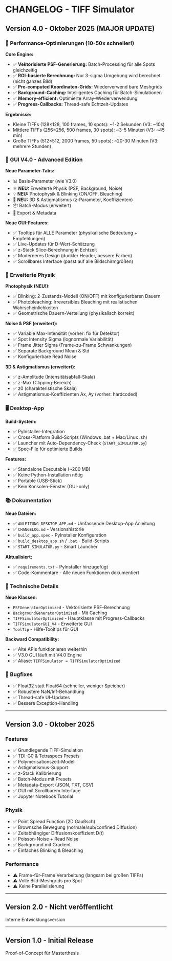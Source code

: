 # CHANGELOG - TIFF Simulator

## Version 4.0 - Oktober 2025 (MAJOR UPDATE)

### 🚀 Performance-Optimierungen (10-50x schneller!)

**Core Engine:**
- ✅ **Vektorisierte PSF-Generierung:** Batch-Processing für alle Spots gleichzeitig
- ✅ **ROI-basierte Berechnung:** Nur 3-sigma Umgebung wird berechnet (nicht ganzes Bild)
- ✅ **Pre-computed Koordinaten-Grids:** Wiederverwend bare Meshgrids
- ✅ **Background-Caching:** Intelligentes Caching für Batch-Simulationen
- ✅ **Memory-efficient:** Optimierte Array-Wiederverwendung
- ✅ **Progress-Callbacks:** Thread-safe Echtzeit-Updates

**Ergebnisse:**
- Kleine TIFFs (128×128, 100 frames, 10 spots): ~1-2 Sekunden (V3: ~10s)
- Mittlere TIFFs (256×256, 500 frames, 30 spots): ~3-5 Minuten (V3: ~45 min)
- Große TIFFs (512×512, 2000 frames, 50 spots): ~20-30 Minuten (V3: mehrere Stunden)

### 🎨 GUI V4.0 - Advanced Edition

**Neue Parameter-Tabs:**
- 📊 Basis-Parameter (wie V3.0)
- ⚛️ **NEU:** Erweiterte Physik (PSF, Background, Noise)
- 💡 **NEU:** Photophysik & Blinking (ON/OFF, Bleaching)
- 📐 **NEU:** 3D & Astigmatismus (z-Parameter, Koeffizienten)
- 📦 Batch-Modus (erweitert)
- 💾 Export & Metadata

**Neue GUI-Features:**
- ✅ Tooltips für ALLE Parameter (physikalische Bedeutung + Empfehlungen)
- ✅ Live-Updates für D-Wert-Schätzung
- ✅ z-Stack Slice-Berechnung in Echtzeit
- ✅ Moderneres Design (dunkler Header, bessere Farben)
- ✅ Scrollbares Interface (passt auf alle Bildschirmgrößen)

### 🔬 Erweiterte Physik

**Photophysik (NEU!):**
- ✅ Blinking: 2-Zustands-Modell (ON/OFF) mit konfigurierbaren Dauern
- ✅ Photobleaching: Irreversibles Bleaching mit realistischen Wahrscheinlichkeiten
- ✅ Geometrische Dauern-Verteilung (physikalisch korrekt)

**Noise & PSF (erweitert):**
- ✅ Variable Max-Intensität (vorher: fix für Detektor)
- ✅ Spot Intensity Sigma (lognormale Variabilität)
- ✅ Frame Jitter Sigma (Frame-zu-Frame Schwankungen)
- ✅ Separate Background Mean & Std
- ✅ Konfigurierbare Read Noise

**3D & Astigmatismus (erweitert):**
- ✅ z-Amplitude (Intensitätsabfall-Skala)
- ✅ z-Max (Clipping-Bereich)
- ✅ z0 (charakteristische Skala)
- ✅ Astigmatismus-Koeffizienten Ax, Ay (vorher: hardcoded)

### 🖥️ Desktop-App

**Build-System:**
- ✅ PyInstaller-Integration
- ✅ Cross-Platform Build-Scripts (Windows .bat + Mac/Linux .sh)
- ✅ Launcher mit Auto-Dependency-Check (`START_SIMULATOR.py`)
- ✅ Spec-File für optimierte Builds

**Features:**
- ✅ Standalone Executable (~200 MB)
- ✅ Keine Python-Installation nötig
- ✅ Portable (USB-Stick)
- ✅ Kein Konsolen-Fenster (GUI-only)

### 📚 Dokumentation

**Neue Dateien:**
- ✅ `ANLEITUNG_DESKTOP_APP.md` - Umfassende Desktop-App Anleitung
- ✅ `CHANGELOG.md` - Versionshistorie
- ✅ `build_app.spec` - PyInstaller Konfiguration
- ✅ `build_desktop_app.sh` / `.bat` - Build-Scripts
- ✅ `START_SIMULATOR.py` - Smart Launcher

**Aktualisiert:**
- ✅ `requirements.txt` - PyInstaller hinzugefügt
- ✅ Code-Kommentare - Alle neuen Funktionen dokumentiert

### 🔧 Technische Details

**Neue Klassen:**
- `PSFGeneratorOptimized` - Vektorisierte PSF-Berechnung
- `BackgroundGeneratorOptimized` - Mit Caching
- `TIFFSimulatorOptimized` - Hauptklasse mit Progress-Callbacks
- `TIFFSimulatorGUI_V4` - Erweiterte GUI
- `ToolTip` - Hilfe-Tooltips für GUI

**Backward Compatibility:**
- ✅ Alte APIs funktionieren weiterhin
- ✅ V3.0 GUI läuft mit V4.0 Engine
- ✅ Aliase: `TIFFSimulator = TIFFSimulatorOptimized`

### 🐛 Bugfixes

- ✅ Float32 statt Float64 (schneller, weniger Speicher)
- ✅ Robustere NaN/Inf-Behandlung
- ✅ Thread-safe UI-Updates
- ✅ Bessere Exception-Handling

---

## Version 3.0 - Oktober 2025

### Features
- ✅ Grundlegende TIFF-Simulation
- ✅ TDI-G0 & Tetraspecs Presets
- ✅ Polymerisationszeit-Modell
- ✅ Astigmatismus-Support
- ✅ z-Stack Kalibrierung
- ✅ Batch-Modus mit Presets
- ✅ Metadata-Export (JSON, TXT, CSV)
- ✅ GUI mit Scrollbarem Interface
- ✅ Jupyter Notebook Tutorial

### Physik
- ✅ Point Spread Function (2D Gaußsch)
- ✅ Brownsche Bewegung (normale/sub/confined Diffusion)
- ✅ Zeitabhängiger Diffusionskoeffizient D(t)
- ✅ Poisson-Noise + Read Noise
- ✅ Background mit Gradient
- ✅ Einfaches Blinking & Bleaching

### Performance
- ⚠️ Frame-für-Frame Verarbeitung (langsam bei großen TIFFs)
- ⚠️ Volle Bild-Meshgrids pro Spot
- ⚠️ Keine Parallelisierung

---

## Version 2.0 - Nicht veröffentlicht

Interne Entwicklungsversion

---

## Version 1.0 - Initial Release

Proof-of-Concept für Masterthesis
